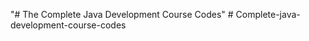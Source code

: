 "# The Complete Java Development Course Codes" 
#   C o m p l e t e - j a v a - d e v e l o p m e n t - c o u r s e - c o d e s  
 